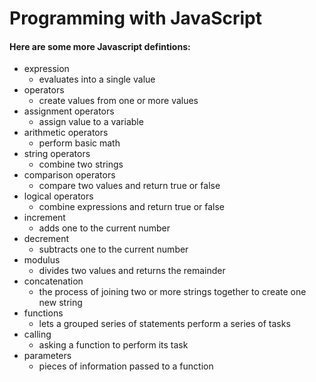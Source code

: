 # Programming with JavaScript

#### Here are some more Javascript defintions:

- expression
    - evaluates into a single value
- operators
    - create values from one or more values
- assignment operators
    - assign value to a variable
- arithmetic operators
    - perform basic math
- string operators
    - combine two strings
- comparison operators
    - compare two values and return true or false
- logical operators
    - combine expressions and return true or false
- increment
    - adds one to the current number
- decrement
    - subtracts one to the current number
- modulus
    - divides two values and returns the remainder
- concatenation
    - the process of joining two or more strings together to create one new string
- functions
    - lets a grouped series of statements perform a series of tasks
- calling
    - asking a function to perform its task
- parameters
    - pieces of information passed to a function